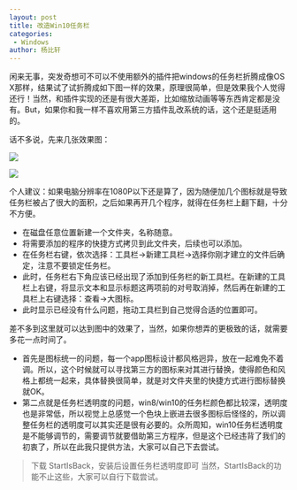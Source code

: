 ```yaml
---
layout: post
title: 改造Win10任务栏
categories: 
 - Windows
author: 杨比轩
---
```


闲来无事，突发奇想可不可以不使用额外的插件把windows的任务栏折腾成像OS X那样，结果试了试折腾成如下图一样的效果，原理很简单，但是效果我个人觉得还行！当然，和插件实现的还是有很大差距，比如缩放动画等等东西肯定都是没有。But，如果你和我一样不喜欢用第三方插件乱改系统的话，这个还是挺适用的。

话不多说，先来几张效果图：

![](http://upload-images.jianshu.io/upload_images/1156415-5fb51aeaa2a7de63.jpg?imageMogr2/auto-orient/strip%7CimageView2/2/w/1240)

![](http://upload-images.jianshu.io/upload_images/1156415-72302ebd114fe00f.jpg?imageMogr2/auto-orient/strip%7CimageView2/2/w/1240)

个人建议：如果电脑分辨率在1080P以下还是算了，因为随便加几个图标就是导致任务栏被占了很大的面积，之后如果再开几个程序，就得在任务栏上翻下翻，十分不方便。

- 在磁盘任意位置新建一个文件夹，名称随意。
-  将需要添加的程序的快捷方式拷贝到此文件夹，后续也可以添加。
- 在任务栏右键，依次选择：工具栏->新建工具栏->选择你刚才建立的文件后确定，注意不要锁定任务栏。
- 此时，任务栏右下角应该已经出现了添加到任务栏的新工具栏。在新建的工具栏上右键，将显示文本和显示标题这两项前的对号取消掉，然后再在新建的工具栏上右键选择：查看->大图标。
- 此时显示已经没有什么问题，拖动工具栏到自己觉得合适的位置即可。

差不多到这里就可以达到图中的效果了，当然，如果你想弄的更极致的话，就需要多花一点时间了。

- 首先是图标统一的问题，每一个app图标设计都风格迥异，放在一起难免不着调。所以，这个时候就可以寻找第三方的图标来对其进行替换，使得颜色和风格上都统一起来，具体替换很简单，就是对文件夹里的快捷方式进行图标替换就OK。
- 第二点就是任务栏透明度的问题，win8/win10的任务栏颜色都比较深，透明度也是非常低，所以视觉上总感觉一个色块上嵌进去很多图标后怪怪的，所以调整任务栏的透明度可以其实还是很有必要的。众所周知，win10任务栏透明度是不能够调节的，需要调节就要借助第三方程序，但是这个已经违背了我们的初衷了，所以在此我只提供方法，大家可以自己下去尝试。
> 下载 StartIsBack，安装后设置任务栏透明度即可
当然，StartIsBack的功能不止这些，大家可以自行下载尝试。
